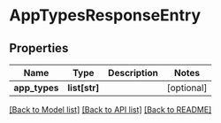 # AppTypesResponseEntry

## Properties

| Name          | Type          | Description | Notes      |
| ------------- | ------------- | ----------- | ---------- |
| **app_types** | **list[str]** |             | [optional] |

[[Back to Model list]](../README.md#documentation-for-models) [[Back to API list]](../README.md#documentation-for-api-endpoints) [[Back to README]](../README.md)

